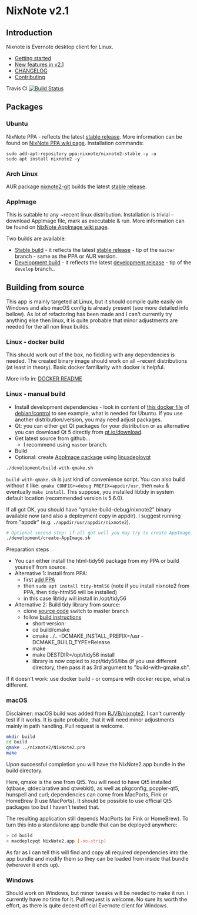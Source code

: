 # NixNote v2.1
## Introduction

Nixnote is Evernote desktop client for Linux.

* [Getting started](https://github.com/robert7/nixnote2/wiki/Getting-started)
* [New features in v2.1](https://github.com/robert7/nixnote2/wiki/New-features-in-v2.1)
* [CHANGELOG](https://github.com/robert7/nixnote2/blob/master/debian/changelog)
* [Contributing](CONTRIBUTING.md)

Travis CI [![Build Status](https://travis-ci.com/robert7/nixnote2.svg?branch=master)](https://travis-ci.com/robert7/nixnote2)

## Packages
### Ubuntu
NixNote PPA - reflects the latest [stable release](https://github.com/robert7/nixnote2/wiki/Releases---versions%2C-build-pipeline%2C-branches%2C-tags#stable-releases). More information can be found on [NixNote PPA wiki page](https://github.com/robert7/nixnote2/wiki/NixNote-PPA). Installation commands:

```
sudo add-apt-repository ppa:nixnote/nixnote2-stable -y -u
sudo apt install nixnote2 -y`
```

### Arch Linux
AUR package [nixnote2-git](https://aur.archlinux.org/packages/nixnote2-git/)
builds the latest [stable release](https://github.com/robert7/nixnote2/wiki/Releases---versions%2C-build-pipeline%2C-branches%2C-tags#stable-releases).

### AppImage
This is suitable to any ~recent linux distribution.
Installation is trivial - download AppImage file, mark as executable & run.
More information can be found on [NixNote AppImage wiki page](https://github.com/robert7/nixnote2/wiki/HowTo---Run-AppImage).

Two builds are available:
* [Stable build](https://github.com/robert7/nixnote2/releases/tag/continuous) - it reflects the latest [stable release](https://github.com/robert7/nixnote2/wiki/Releases---versions%2C-build-pipeline%2C-branches%2C-tags#stable-releases) - tip of the `master` branch - same as the PPA or AUR version.
* [Development build](https://github.com/robert7/nixnote2/releases/tag/continuous-develop) - it reflects the latest [development release](https://github.com/robert7/nixnote2/wiki/Releases---versions%2C-build-pipeline%2C-branches%2C-tags#development-releases) - tip of the `develop` branch..

## Building from source

This app is mainly targeted at Linux, but it should compile quite easily on Windows and
also macOS config is already present (see more detailed info bellow). As lot of refactoring
has been made and I can't currently try anything else then linux, it is quite probable
that minor adjustments are needed for the all non linux builds.

### Linux - docker build
This should work out of the box, no fiddling with any dependencies
is needed. The created binary image should work on all ~recent distributions (at least
in theory).
Basic docker familiarity with docker is helpful.

More info in: [DOCKER README](docs/DOCKER-README.md)   

### Linux - manual build
* Install development dependencies - look in content of [this docker file](development/docker/Dockerfile.ubuntu_xenial)
  of [debian/control](https://github.com/robert7/nixnote2/blob/master/debian/control)
  to see example, what is needed for Ubuntu. If you use another distribution/version,
  you may need adjust packages.
* Qt: you can either get Qt packages for your distribution or as alternative you can download Qt 5 directly
  from [qt.io/download](https://www.qt.io/download). 
* Get latest source from github...
  * I recommend using `master` branch.
* Build
* Optional: create [AppImage package](https://appimage.org/) using [linuxdeployqt](https://github.com/probonopd/linuxdeployqt)

```bash
./development/build-with-qmake.sh
```

`build-with-qmake.sh` is just kind of convenience script. You can also build without it like:
`qmake CONFIG+=debug PREFIX=appdir/usr`, then `make` & eventually `make install`.
This suppose, you installed libtidy in system default location (recommended version is 5.6.0).

If all got OK, you should have "qmake-build-debug/nixnote2" binary available now
(and also a deployment copy in appdir). 
I suggest running from "appdir" (e.g. `./appdir/usr/appdir/nixnote2`).


```bash
# Optional second step: if all got well you may try to create AppImage package
./development/create-AppImage.sh
```

Preparation steps
* You can either install the html-tidy56 package from my PPA or build yourself from source.
* Alternative 1: Install from PPA:
  * first [add PPA](https://github.com/robert7/nixnote2/wiki/NixNote-PPA)
  * then `sudo apt install tidy-html56` (note if you install nixnote2 from PPA, then tidy-html56 will be installed)
  * in this case libtidy will install in /opt/tidy56
* Alternative 2: Build tidy library from source:
  * clone [source code](https://github.com/htacg/tidy-html5) switch to master branch
  * follow [build instructions](https://github.com/htacg/tidy-html5/blob/next/README/BUILD.md)
    * short version:
    * cd build/cmake
    * cmake ../..  -DCMAKE_INSTALL_PREFIX=/usr -DCMAKE_BUILD_TYPE=Release
    * make                       
    * make DESTDIR=/opt/tidy56 install
    * library is now copied to /opt/tidy56/libs (if you use different directory, then pass it as 3rd argument to
      "build-with-qmake.sh".

If it doesn't work: use docker build - or compare with docker recipe, what is different.

### macOS

Disclaimer: macOS build was added from [RJVB/nixnote2](https://github.com/RJVB/nixnote2). 
I can't currently test if it works. It is quite probable, that it will need minor adjustments mainly
in path handling. Pull request is welcome.

```bash
mkdir build
cd build
qmake ../nixnote2/NixNote2.pro
make
```

Upon successful completion you will have the NixNote2.app bundle in the build directory.

Here, qmake is the one from Qt5. You will need to have Qt5 installed (qtbase, qtdeclarative and qtwebkit),
as well as pkgconfig, poppler-qt5, hunspell and curl; dependencies can come from MacPorts, Fink or HomeBrew (I use MacPorts).
It should be possible to use official Qt5 packages too but I haven't tested that.

The resulting application still depends MacPorts (or Fink or HomeBrew). To turn this into a standalone app bundle that can be
deployed anywhere:

```bash
> cd build
> macdeployqt NixNote2.app [-no-strip]
```

As far as I can tell this will find and copy all required dependencies into the app bundle and modify them so they
can be loaded from inside that bundle (wherever it ends up).

### Windows
Should work on Windows, but minor tweaks will be needed to make it run.
I currently have no time for it. Pull request is welcome. No sure its worth the effort, as there is
quite decent official Evernote client for Windows.

